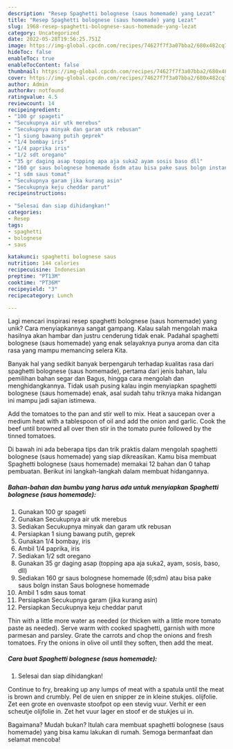 ```yaml
---
description: "Resep Spaghetti bolognese (saus homemade) yang Lezat"
title: "Resep Spaghetti bolognese (saus homemade) yang Lezat"
slug: 1968-resep-spaghetti-bolognese-saus-homemade-yang-lezat
category: Uncategorized
date: 2022-05-28T19:56:25.751Z
image: https://img-global.cpcdn.com/recipes/74627f7f3a07bba2/680x482cq70/spaghetti-bolognese-saus-homemade-foto-resep-utama.jpg
hideToc: false
enableToc: true
enableTocContent: false
thumbnail: https://img-global.cpcdn.com/recipes/74627f7f3a07bba2/680x482cq70/spaghetti-bolognese-saus-homemade-foto-resep-utama.jpg
cover: https://img-global.cpcdn.com/recipes/74627f7f3a07bba2/680x482cq70/spaghetti-bolognese-saus-homemade-foto-resep-utama.jpg
author: Admin
authorAv: notfound
ratingvalue: 4.5
reviewcount: 14
recipeingredient:
- "100 gr spageti"
- "Secukupnya air utk merebus"
- "Secukupnya minyak dan garam utk rebusan"
- "1 siung bawang putih geprek"
- "1/4 bombay iris"
- "1/4 paprika iris"
- "1/2 sdt oregano"
- "35 gr daging asap topping apa aja suka2 ayam sosis baso dll"
- "160 gr saus bolognese homemade 6sdm atau bisa pake saus bolgn instan                      Saus bolognese homemade"
- "1 sdm saus tomat"
- "Secukupnya garam jika kurang asin"
- "Secukupnya keju cheddar parut"
recipeinstructions:

- "Selesai dan siap dihidangkan!"
categories:
- Resep
tags:
- spaghetti
- bolognese
- saus

katakunci: spaghetti bolognese saus 
nutrition: 144 calories
recipecuisine: Indonesian
preptime: "PT13M"
cooktime: "PT36M"
recipeyield: "3"
recipecategory: Lunch

---
```





Lagi mencari inspirasi resep spaghetti bolognese (saus homemade) yang unik? Cara menyiapkannya sangat gampang. Kalau salah mengolah maka hasilnya akan hambar dan justru cenderung tidak enak. Padahal spaghetti bolognese (saus homemade) yang enak selayaknya punya aroma dan cita rasa yang mampu memancing selera Kita.





Banyak hal yang sedikit banyak berpengaruh terhadap kualitas rasa dari spaghetti bolognese (saus homemade), pertama dari jenis bahan, lalu pemilihan bahan segar dan Bagus, hingga cara mengolah dan menghidangkannya. Tidak usah pusing kalau ingin menyiapkan spaghetti bolognese (saus homemade) enak,      asal sudah tahu triknya maka hidangan ini mampu jadi sajian istimewa.














Add the tomatoes to the pan and stir well to mix. Heat a saucepan over a medium heat with a tablespoon of oil and add the onion and garlic. Cook the beef until browned all over then stir in the tomato purée followed by the tinned tomatoes.






Di bawah ini ada beberapa tips dan trik praktis dalam mengolah spaghetti bolognese (saus homemade) yang siap dikreasikan. Kamu bisa membuat Spaghetti bolognese (saus homemade) memakai 12 bahan dan 0 tahap pembuatan. Berikut ini langkah-langkah dalam membuat hidangannya.

<!--inarticleads1-->

##### Bahan-bahan dan bumbu yang harus ada untuk menyiapkan Spaghetti bolognese (saus homemade):

1. Gunakan 100 gr spageti
1. Gunakan Secukupnya air utk merebus
1. Sediakan Secukupnya minyak dan garam utk rebusan
1. Persiapkan 1 siung bawang putih, geprek
1. Gunakan 1/4 bombay, iris
1. Ambil 1/4 paprika, iris
1. Sediakan 1/2 sdt oregano
1. Gunakan 35 gr daging asap (topping apa aja suka2, ayam, sosis, baso, dll)
1. Sediakan 160 gr saus bolognese homemade (6;sdm) atau bisa pake saus bolgn instan                      Saus bolognese homemade
1. Ambil 1 sdm saus tomat
1. Persiapkan Secukupnya garam (jika kurang asin)
1. Persiapkan Secukupnya keju cheddar parut


Thin with a little more water as needed (or thicken with a little more tomato paste as needed). Serve warm with cooked spaghetti, garnish with more parmesan and parsley. Grate the carrots and chop the onions and fresh tomatoes. Fry the onions in olive oil until they soften, then add the meat. 

<!--inarticleads2-->

##### Cara buat Spaghetti bolognese (saus homemade):


1. Selesai dan siap dihidangkan!

Continue to fry, breaking up any lumps of meat with a spatula until the meat is brown and crumbly. Pel de uien en snipper ze in kleine stukjes. olijfolie. Zet een grote en ovenvaste stoofpot op een stevig vuur. Verhit er een scheutje olijfolie in. Zet het vuur lager en stoof er de stukjes ui in. 

Bagaimana? Mudah bukan? Itulah cara membuat spaghetti bolognese (saus homemade) yang bisa kamu lakukan di rumah. Semoga bermanfaat dan selamat mencoba!

